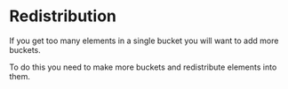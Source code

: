 # Redistribution

If you get too many elements in a single bucket
you will want to add more buckets.

To do this you need to make more buckets 
and redistribute elements into them.